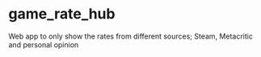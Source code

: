 # game_rate_hub
Web app to only show the rates from different sources; Steam, Metacritic and personal opinion
